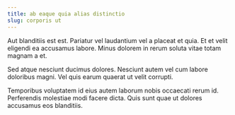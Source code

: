 ```yaml
---
title: ab eaque quia alias distinctio
slug: corporis ut
---
```


Aut blanditiis est est. Pariatur vel laudantium vel a placeat et quia. Et et velit eligendi ea accusamus labore. Minus dolorem in rerum soluta vitae totam magnam a et.

Sed atque nesciunt ducimus dolores. Nesciunt autem vel cum labore doloribus magni. Vel quis earum quaerat ut velit corrupti.

Temporibus voluptatem id eius autem laborum nobis occaecati rerum id. Perferendis molestiae modi facere dicta. Quis sunt quae ut dolores accusamus eos blanditiis.
